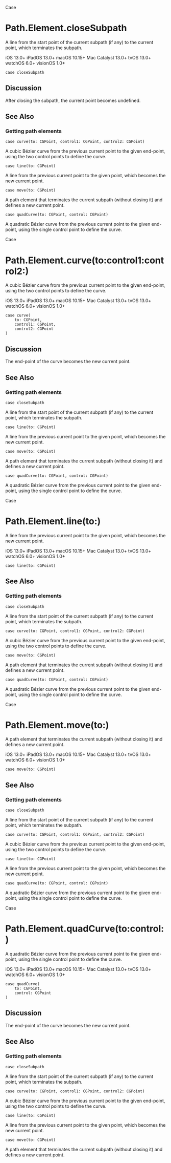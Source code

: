 Case

# Path.Element.closeSubpath

A line from the start point of the current subpath (if any) to the current
point, which terminates the subpath.

iOS 13.0+  iPadOS 13.0+  macOS 10.15+  Mac Catalyst 13.0+  tvOS 13.0+  watchOS
6.0+  visionOS 1.0+

    
    
    case closeSubpath

## Discussion

After closing the subpath, the current point becomes undefined.

## See Also

### Getting path elements

`case curve(to: CGPoint, control1: CGPoint, control2: CGPoint)`

A cubic Bézier curve from the previous current point to the given end-point,
using the two control points to define the curve.

`case line(to: CGPoint)`

A line from the previous current point to the given point, which becomes the
new current point.

`case move(to: CGPoint)`

A path element that terminates the current subpath (without closing it) and
defines a new current point.

`case quadCurve(to: CGPoint, control: CGPoint)`

A quadratic Bézier curve from the previous current point to the given end-
point, using the single control point to define the curve.

Case

# Path.Element.curve(to:control1:control2:)

A cubic Bézier curve from the previous current point to the given end-point,
using the two control points to define the curve.

iOS 13.0+  iPadOS 13.0+  macOS 10.15+  Mac Catalyst 13.0+  tvOS 13.0+  watchOS
6.0+  visionOS 1.0+

    
    
    case curve(
        to: CGPoint,
        control1: CGPoint,
        control2: CGPoint
    )

## Discussion

The end-point of the curve becomes the new current point.

## See Also

### Getting path elements

`case closeSubpath`

A line from the start point of the current subpath (if any) to the current
point, which terminates the subpath.

`case line(to: CGPoint)`

A line from the previous current point to the given point, which becomes the
new current point.

`case move(to: CGPoint)`

A path element that terminates the current subpath (without closing it) and
defines a new current point.

`case quadCurve(to: CGPoint, control: CGPoint)`

A quadratic Bézier curve from the previous current point to the given end-
point, using the single control point to define the curve.

Case

# Path.Element.line(to:)

A line from the previous current point to the given point, which becomes the
new current point.

iOS 13.0+  iPadOS 13.0+  macOS 10.15+  Mac Catalyst 13.0+  tvOS 13.0+  watchOS
6.0+  visionOS 1.0+

    
    
    case line(to: CGPoint)

## See Also

### Getting path elements

`case closeSubpath`

A line from the start point of the current subpath (if any) to the current
point, which terminates the subpath.

`case curve(to: CGPoint, control1: CGPoint, control2: CGPoint)`

A cubic Bézier curve from the previous current point to the given end-point,
using the two control points to define the curve.

`case move(to: CGPoint)`

A path element that terminates the current subpath (without closing it) and
defines a new current point.

`case quadCurve(to: CGPoint, control: CGPoint)`

A quadratic Bézier curve from the previous current point to the given end-
point, using the single control point to define the curve.

Case

# Path.Element.move(to:)

A path element that terminates the current subpath (without closing it) and
defines a new current point.

iOS 13.0+  iPadOS 13.0+  macOS 10.15+  Mac Catalyst 13.0+  tvOS 13.0+  watchOS
6.0+  visionOS 1.0+

    
    
    case move(to: CGPoint)

## See Also

### Getting path elements

`case closeSubpath`

A line from the start point of the current subpath (if any) to the current
point, which terminates the subpath.

`case curve(to: CGPoint, control1: CGPoint, control2: CGPoint)`

A cubic Bézier curve from the previous current point to the given end-point,
using the two control points to define the curve.

`case line(to: CGPoint)`

A line from the previous current point to the given point, which becomes the
new current point.

`case quadCurve(to: CGPoint, control: CGPoint)`

A quadratic Bézier curve from the previous current point to the given end-
point, using the single control point to define the curve.

Case

# Path.Element.quadCurve(to:control:)

A quadratic Bézier curve from the previous current point to the given end-
point, using the single control point to define the curve.

iOS 13.0+  iPadOS 13.0+  macOS 10.15+  Mac Catalyst 13.0+  tvOS 13.0+  watchOS
6.0+  visionOS 1.0+

    
    
    case quadCurve(
        to: CGPoint,
        control: CGPoint
    )

## Discussion

The end-point of the curve becomes the new current point.

## See Also

### Getting path elements

`case closeSubpath`

A line from the start point of the current subpath (if any) to the current
point, which terminates the subpath.

`case curve(to: CGPoint, control1: CGPoint, control2: CGPoint)`

A cubic Bézier curve from the previous current point to the given end-point,
using the two control points to define the curve.

`case line(to: CGPoint)`

A line from the previous current point to the given point, which becomes the
new current point.

`case move(to: CGPoint)`

A path element that terminates the current subpath (without closing it) and
defines a new current point.

